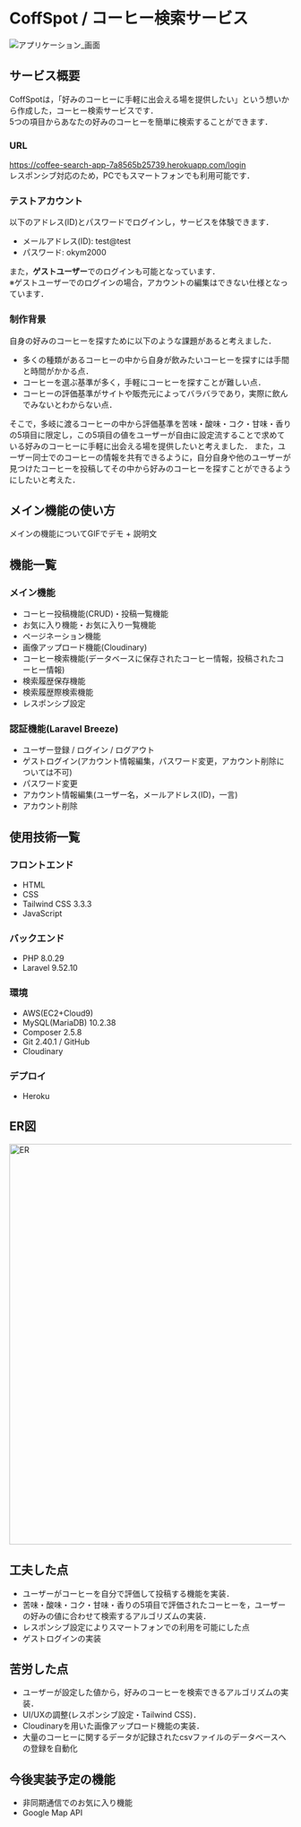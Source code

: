 # CoffSpot / コーヒー検索サービス
![アプリケーション_画面](https://github.com/ok66ym/coffeeApp/assets/134782129/48cd6209-f864-4327-a145-47813a129a83)

## サービス概要
CoffSpotは，「好みのコーヒーに手軽に出会える場を提供したい」という想いから作成した，コーヒー検索サービスです．  
5つの項目からあなたの好みのコーヒーを簡単に検索することができます．

### URL
https://coffee-search-app-7a8565b25739.herokuapp.com/login  
レスポンシブ対応のため，PCでもスマートフォンでも利用可能です．

### テストアカウント
以下のアドレス(ID)とパスワードでログインし，サービスを体験できます．  
- メールアドレス(ID): test@test  
- パスワード: okym2000

また，**ゲストユーザー**でのログインも可能となっています．  
※ゲストユーザーでのログインの場合，アカウントの編集はできない仕様となっています．

### 制作背景
自身の好みのコーヒーを探すために以下のような課題があると考えました．  
- 多くの種類があるコーヒーの中から自身が飲みたいコーヒーを探すには手間と時間がかかる点．
- コーヒーを選ぶ基準が多く，手軽にコーヒーを探すことが難しい点．
- コーヒーの評価基準がサイトや販売元によってバラバラであり，実際に飲んでみないとわからない点．  

そこで，多岐に渡るコーヒーの中から評価基準を苦味・酸味・コク・甘味・香りの5項目に限定し，この5項目の値をユーザーが自由に設定流することで求めている好みのコーヒーに手軽に出会える場を提供したいと考えました．  また，ユーザー同士でのコーヒーの情報を共有できるように，自分自身や他のユーザーが見つけたコーヒーを投稿してその中から好みのコーヒーを探すことができるようにしたいと考えた．

## メイン機能の使い方
メインの機能についてGIFでデモ + 説明文

## 機能一覧
### メイン機能
- コーヒー投稿機能(CRUD)・投稿一覧機能
- お気に入り機能・お気に入り一覧機能
- ページネーション機能
- 画像アップロード機能(Cloudinary)
- コーヒー検索機能(データベースに保存されたコーヒー情報，投稿されたコーヒー情報)
- 検索履歴保存機能
- 検索履歴際検索機能
- レスポンシブ設定

### 認証機能(Laravel Breeze)
- ユーザー登録 / ログイン / ログアウト
- ゲストログイン(アカウント情報編集，パスワード変更，アカウント削除については不可)
- パスワード変更
- アカウント情報編集(ユーザー名，メールアドレス(ID)，一言)
- アカウント削除

## 使用技術一覧
### フロントエンド
- HTML
- CSS
- Tailwind CSS 3.3.3
- JavaScript

### バックエンド
- PHP 8.0.29
- Laravel 9.52.10

### 環境
- AWS(EC2+Cloud9)
- MySQL(MariaDB) 10.2.38
- Composer 2.5.8
- Git 2.40.1 / GitHub
- Cloudinary

### デプロイ
- Heroku

## ER図
<img width="715" alt="ER" src="https://github.com/ok66ym/coffeeApp/assets/134782129/bad5badf-50d0-4234-8101-bdfe3855b88d">

## 工夫した点
- ユーザーがコーヒーを自分で評価して投稿する機能を実装．
- 苦味・酸味・コク・甘味・香りの5項目で評価されたコーヒーを，ユーザーの好みの値に合わせて検索するアルゴリズムの実装．
- レスポンシブ設定によりスマートフォンでの利用を可能にした点
- ゲストログインの実装

## 苦労した点
- ユーザーが設定した値から，好みのコーヒーを検索できるアルゴリズムの実装．
- UI/UXの調整(レスポンシブ設定・Tailwind CSS)．
- Cloudinaryを用いた画像アップロード機能の実装．
- 大量のコーヒーに関するデータが記録されたcsvファイルのデータベースへの登録を自動化

## 今後実装予定の機能
- 非同期通信でのお気に入り機能
- Google Map API
